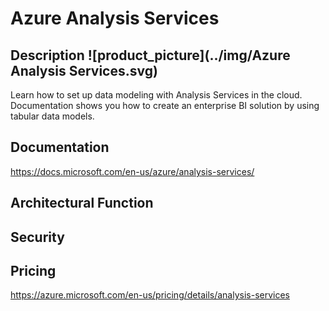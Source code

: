 # Azure Analysis Services                 



## Description											![product_picture](../img/Azure Analysis Services.svg)

Learn how to set up data modeling with Analysis Services in the cloud. Documentation shows you how to create an enterprise BI solution by using tabular data models.





## Documentation

https://docs.microsoft.com/en-us/azure/analysis-services/



## Architectural Function





## Security





## Pricing

https://azure.microsoft.com/en-us/pricing/details/analysis-services



